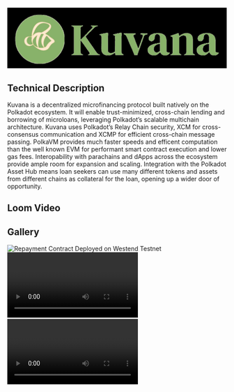 ![Kuvana](assets/true-icon.jpg)


## Technical Description
Kuvana is a decentralized microfinancing protocol built natively on the Polkadot ecosystem. It will enable trust-minimized, cross-chain lending and borrowing of microloans, leveraging Polkadot’s scalable multichain architecture. Kuvana uses Polkadot’s Relay Chain security, XCM for cross-consensus communication and XCMP for efficient cross-chain message passing. PolkaVM provides much faster speeds and efficent computation than the well known EVM for performant smart contract execution and lower gas fees. Interopability with parachains and dApps across the ecosystem provide ample room for expansion and scaling. Integration with the Polkadot Asset Hub means loan seekers can use many different tokens and assets from different chains as collateral for the loan, opening up a wider door of opportunity.

## Loom Video


## Gallery
![Repayment Contract Deployed on Westend Testnet](readme-assets/image.pngimage.png)
![Demo of Loan Repayment Smart Contract](<readme-assets/2025-04-20 10-20-58.mkv>)
![Demo of Lending Smart Contract](<readme-assets/2025-04-20 12-37-38.mkv>)